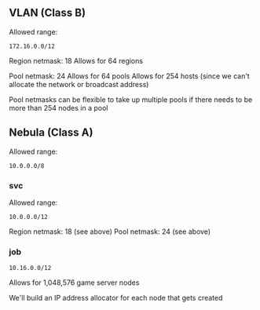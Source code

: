 ## VLAN (Class B)

Allowed range:

```
172.16.0.0/12
```

Region netmask: 18
Allows for 64 regions

Pool netmask: 24
Allows for 64 pools
Allows for 254 hosts (since we can't allocate the network or broadcast address)

Pool netmasks can be flexible to take up multiple pools if there needs to be more than 254 nodes in a pool

## Nebula (Class A)

Allowed range:

```
10.0.0.0/8
```

### svc

Allowed range:

```
10.0.0.0/12
```

Region netmask: 18 (see above)
Pool netmask: 24 (see above)

### job

```
10.16.0.0/12
```

Allows for 1,048,576 game server nodes

We'll build an IP address allocator for each node that gets created

